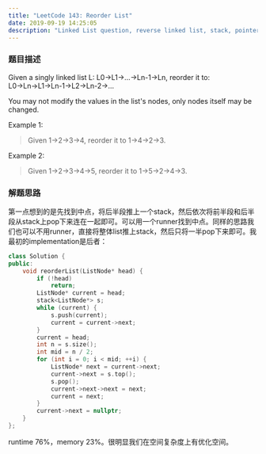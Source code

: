 ```yaml
---
title: "LeetCode 143: Reorder List"
date: 2019-09-19 14:25:05
description: "Linked List question, reverse linked list, stack, pointers"
---
```


### 题目描述
Given a singly linked list L: L0→L1→…→Ln-1→Ln,
reorder it to: L0→Ln→L1→Ln-1→L2→Ln-2→…

You may not modify the values in the list's nodes, only nodes itself may be changed.

Example 1:
> Given 1->2->3->4, reorder it to 1->4->2->3.

Example 2:
> Given 1->2->3->4->5, reorder it to 1->5->2->4->3.

### 解题思路
第一点想到的是先找到中点，将后半段推上一个stack，然后依次将前半段和后半段从stack上pop下来连在一起即可。可以用一个runner找到中点。同样的思路我们也可以不用runner，直接将整体list推上stack，然后只将一半pop下来即可。我最初的implementation是后者：

```cpp
class Solution {
public:
    void reorderList(ListNode* head) {
        if (!head)
            return;
        ListNode* current = head;
        stack<ListNode*> s;
        while (current) {
            s.push(current);
            current = current->next;
        }
        current = head;
        int n = s.size();
        int mid = n / 2;
        for (int i = 0; i < mid; ++i) {
            ListNode* next = current->next;
            current->next = s.top();
            s.pop();
            current->next->next = next;
            current = next;
        }
        current->next = nullptr;
    }
}; 
```

runtime 76%，memory 23%。很明显我们在空间复杂度上有优化空间。

